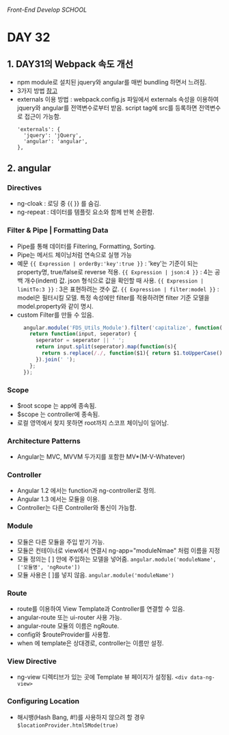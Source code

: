 ###### Front-End Develop SCHOOL

# DAY 32

## 1. DAY31의 Webpack 속도 개선
- npm module로 설치된 jquery와 angular를 매번 bundling 하면서 느려짐.
- 3가지 방법 [참고](http://webpack.github.io/docs/library-and-externals.html)
- externals 이용 방법 : webpack.config.js 파일에서 externals 속성을 이용하여 jquery와 angular를 전역변수로부터 받음. script tag에 src를 등록하면 전역변수로 접근이 가능함.
  ```shell
  'externals': {
    'jquery': 'jQuery',
    'angular': 'angular',
  },
  ```

## 2. angular
### Directives
  - ng-cloak : 로딩 중 {{ }} 를 숨김.
  - ng-repeat : 데이터를 템플릿 요소와 함께 반복 순환함.

### Filter & Pipe | Formatting Data
  - Pipe를 통해 데이터를 Filtering, Formatting, Sorting.
  - Pipe는 메서드 체이닝처럼 연속으로 실행 가능
  - 예문
    `{{ Expression | orderBy:'key':true }}` : 'key'는 기준이 되는 property명, true/false로 reverse 적용.
    `{{ Expression | json:4 }}` : 4는 공백 개수(indent) 값. json 형식으로 값을 확인할 때 사용.
    `{{ Expression | limitTo:3 }}` : 3은 표현하려는 갯수 값.
    `{{ Expression | filter:model }}` : model은 필터시킬 모델. 특정 속성에만 filter를 적용하려면 filter 기준 모델을 model.property와 같이 명시.
  - custom Filter를 만들 수 있음.
    ```javascript
      angular.module('FDS_Utils_Module').filter('capitalize', function() {
        return function(input, seperator) {
          seperator = seperator || ' ';
          return input.split(seperator).map(function(s){
            return s.replace(/./, function($1){ return $1.toUpperCase(); });
          }).join(' ');
        };
      });
    ```

### Scope
  - $root scope 는 app에 종속됨.
  - $scope 는 controller에 종속됨.
  - 로컬 영역에서 찾지 못하면 root까지 스코프 체이닝이 일어남.

### Architecture Patterns
  - Angular는 MVC, MVVM 두가지를 포함한 MV*(M-V-Whatever)
  
### Controller
  - Angular 1.2 에서는 function과 ng-controller로 정의.
  - Angular 1.3 에서는 모듈을 이용.
  - Controller는 다른 Controller와 통신이 가능함.

### Module
  - 모듈은 다른 모듈을 주입 받기 가능.
  - 모듈은 컨테이너로 view에서 연결시 ng-app="moduleNmae" 처럼 이름을 지정
  - 모듈 정의는 [ ] 안에 주입하는 모델을 넣어줌. `angular.module('moduleName', ['모듈명', 'ngRoute'])`
  - 모듈 사용은 [ ]를 넣지 않음. `angular.module('moduleName')`

### Route
  - route를 이용하여 View Template과 Controller를 연결할 수 있음.
  - angular-route 또는 ui-router 사용 가능.
  - angular-route 모듈의 이름은 ngRoute.
  - config와 $routeProvider를 사용함.
  - when 에 template은 상대경로, controller는 이름만 설정.

### View Directive
  - ng-view 디렉티브가 있는 곳에 Template 뷰 페이지가 설정됨. `<div data-ng-view>`

### Configuring Location
  - 해시뱅(Hash Bang, #!)를 사용하지 않으려 할 경우 `$locationProvider.html5Mode(true)`
